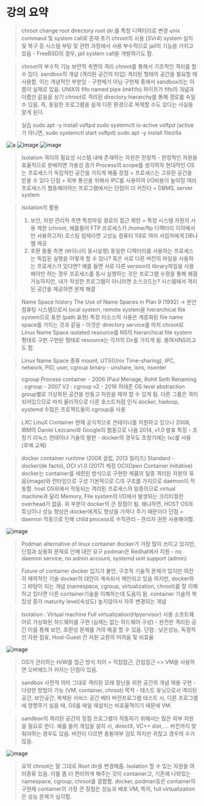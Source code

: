 # 강의 요약

> chroot
> change root directory
> root dir.를 특정 디렉터리로 변경
> unix command 및 system call로 존재
> 초기 chroot의 사용 (SVr4)
> system 설치 및 복구 등 시스템 부팅 및 관련 과정에서 사용
> 부수적으로 jail의 기능을 가지고 있음 - FreeBSD의 경우, jail system call을 개발하기도 함.

> chroot의 부수적 기능
> 보안적 측면의 격리
> chroot를 통해서 기초적인 격리를 할 수 있다.
> sandbox의 개념 (격리된 공간의 타입)
> 격리된 형태의 공간을 필요할 때 사용함.
> 이는 개념적인 부분임 - 구현체가 아님
> 구현체 중에서 sandbox라는 이름이 실제로 있음. UNIX의 fifo named pipe (mkfifo) 파이프가 fifo의 개념과 이름만 같음을 상기
> chroot로 격리된 directory hierarchy를 통해 경로를 속일 수 있음.
> 즉, 동일한 프로그램을 쉽게 다른 환경으로 복제할 수도 있다는 사실을 알게 된다.

> 실습
> sudo apt -y install vsftpd
> sudo systemctl is-active vsftpd (active가 아니면, sudo systemctl start vsftpd)
> sudo apt -y install filezilla

![a](https://user-images.githubusercontent.com/55529455/163771682-68ca173e-47c1-4821-b4ec-510a40444a0b.png)
![image](https://user-images.githubusercontent.com/55529455/163772493-def0078e-ab6f-4e9d-a3ff-0ae46c457f16.png)
![image](https://user-images.githubusercontent.com/55529455/163772551-9a8c4079-5427-4a72-b195-7b60190f5ea1.png)

> Isolation
> 격리의 필요성
> 시스템 내에 존재하는 자원은 한정적 - 한정적인 자원을 효율적으로 분배하면 가용성 증가
> Process의 scope를 생각하자
> 현대적인 OS는 프로세스가 독립적인 공간을 가지게 해줌
> 장점 = 프로세스는 고유한 공간을 받을 수 있다
> 단점 = 외부 통신을 위해서 IPC를 사용하여 I/O비용이 높아짐
> 여러 프로세스가 협동해야하는 프로그램에서는 단점이 더 커진다 = DBMS, server system

> Isolation의 활용
> 1. 보안, 자원 관리적 측면
> 특정파일 경로의 접근 제한 = 특정 시스템 자원의 사용 제한 (chroot, 예를들어 FTP 프로세스가 /home/ftp 디렉터리 이하에서만 사용하고자)
> 호스팅 업체라면 고성능 컴퓨터 1대로 여러 사업자에게 DB나 웹 제공
> 2. 호환 충돌 측면 (바이너리 동시실행)
> 동일한 디렉터리를 사용하는 프로세스는 독립된 실행을 어떻게 할 수 있나?
> 혹은 서로 다른 버전의 파일을 사용하는 프로세스가 있다면?
> 예를 들면 서로 다른 version의 library파일을 사용해야만 하는 경우
> 프로세스를 동시 실행하는 것은 프로그램 수정을 통해 해결가능하지만, 내가 작성한 프로그램이 아니라면 소스코드는? 시스템에서 격리된 공간을 제공하면 문제 해결

> Name Space
> history
> The Use of Name Spaces in Plan 9 (1992) -> 분산 컴퓨팅 시스템으로서 local system, remote system을 hierarchical file system으로 표현 (path 표현)
> 특정 리소스의 사용은 계층화된 file name space를 가지는 것과 같음 - 이것은 directory service를 마치 chroot로
> Linux Name Space
> isolated resource를 NS의 hierarchical file system 형태로 구현
> 구현된 형태로 resource는 각자의 Dir를 가지게 됨.
> 줄여서NS라고도 함.

> Linux Name Space 종류
> mount, UTS(Unix Time-sharing), IPC, network, PID, user, cgroup
> binary - unshare, lsns, nsenter

> cgroup
> Process container - 2006 (Paul Menage, Rohit Seth
> Renaming : cgroup - 2007
> V2 : cgroup v2 - 2016 허태준
> OS level abstraction
> group별로 가상화된 공간을 만들고 자원을 제약 할 수 있게 됨.
> 다른 그룹은 격리되어있으므로 마치 물리적으로 다른 호스트처럼 인식
> docker, hadoop, systemd 수많은 프로젝트들이 cgroup을 사용

> LXC
> LinuX Container
> 현재 공식적으로 콘테이너를 지원하고 있으나
> 2008, IBM의 Daniel Lezcano와 Google의 협동으로 나옴
> 2014, v1.0 발표
> 특징 - 초창기 리눅스 컨테이너 기술의 발판 - docker의 경우도 초창기에는 lxc를 사용 (후에 교체)

> docker
> container runtime (2008 설립, 2013 릴리즈)
> Standard - docker(de facto), OCI v1.0 (2017) 제정
> OCI(Open Container Initiative)
> docker는 container를 세련된 방식으로 구현한 제품의 일종
> 격리된 자원의 묶음(image)와 런타임으로 구성
> 기본적으로 C/S 구조를 가지므로 daemon이 작동함.
> host OS위에서 작동되는 격리된 프로세스의 일종이므로 virtual machine과 달리 Memory, File system의 I/O에서 발생되는 크리티컬한 overhead가 없음.
> 위 부분이 docker의 큰 장점이 됨.
> 왜냐하면, HOST OS의 튜닝이나 성능 향상은 docker에게도 향상을 가져다 주기 때문이다
> 단점 = daemon 작동으로 인해 child process로 수직관리 - 관리자 권한 사용해야함.

![image](https://user-images.githubusercontent.com/55529455/163781356-b712d9fc-44ea-4850-b6cb-9b6c26c2f9f9.png)
> Podman
> alternative of linux container
> docker가 가장 많이 쓰이고 있지만, 단점과 상용화 문제로 인해 대안 요구
> podman은 Redhat에서 지원 - no daemon service, no admin account, systemd unit support (admin)

> Future of container
> docker
> 입지가 불안, 구조적 기술적 문제가 있지만 여전히 매력적인 기술
> docker의 대안이 계속되서 제안되고 있음
> 하지만, docker와 그 바탕이 되는 개념 (namespace, cgroup, virtualization, chroot)를 잘 이해하고 있다면 다른 container기술을 이해하는데 도움이 됨.
> container 기술의 복잡성 증가
> maturity level(숙성도) 높지않아서 자주 변경되는 개념

> Isolation : Virtual machine
> Full virtualization(Hpyervisor) 사용
> 소프트웨어로 가상화된 하드웨어를 구현 (실제는 없는 하드웨어 구성) - 완전한 격리된 공간
> 이를 통해 보안, 호환성 문제를 거의 해결 할 수 있음.
> 단점 : 낮은성능, 독점적인 자원 점유, Host-Guest 간 자원 교환의 어려움 및 비효율

![image](https://user-images.githubusercontent.com/55529455/163787423-8052d56d-84d9-4826-884d-6f302ee9b8ce.png)
> OS가 관리하는 H/W를 접근 방식 차이 = 직접접근, 간접접근 => VM을 사용하면 오버헤드가 커지는 단점이 있음.

> sandbox
> 사전적 의미 그대로 격리된 모래 장난을 위한 공간의 개념 채용
> 구현 - 다양한 방법이 가능 (VM, container, chroot)
> 목적 - 테스트 유닛으로서 격리된 공간, 보안공간, 복제된 서비스 공간
> 베타 버전프로그램 테스트 시, 다른 프로그램에 영향주기 싫을 때, OS를 매일 재설치는 비효율적이기 때문에 VM.

> sandbox의 격리된 공간의 장점
> 프로그램이 작동하기 위해서는 많은 외부 자원을 필요로 한다.
> 예를 들어 게임을 설치 시, directX, VC++ dist, ...
> 버전까지 맞춰야하는 경우도 있음. 버전이 다르면 충돌여부 검토
> 하지만 귀찮고 경우의 수가 많음.

![image](https://user-images.githubusercontent.com/55529455/163787763-08ae1f09-cbe5-4145-94c4-7fe3df8c3576.png)

> 요약
> chroot는 말 그대로 Root dir을 변경해줌.
> Isolation 할 수 있는 자원을 여러종류 있음.
> 이를 좀 더 편리하게 해주는 것이 container고, 기존에 나와있는 namespace, cgroup, chroot를 결합함.
> docker, podman등은 container의 구현체
> container의 가장 큰 장점은 성능과 배포
> VM, 특히, full virtualization은 성능 문제가 심각함.



















